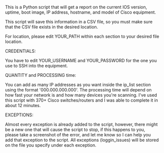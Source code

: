 This is a Python script that will get a report on the current IOS version, uptime, boot image, IP address, hostname, and model of Cisco equipment.

This script will save this information in a CSV file, so you must make sure that the CSV file exists in the desired location. 

For location, please edit YOUR_PATH within each section to your desired file location.

CREDENTIALS:

You have to edit YOUR_USERNAME and YOUR_PASSWORD for the one you use to SSH into the equipment.

QUANTITY and PROCESSING time:

You can add as many IP addresses as you want inside the ip_list section using the format '000.000.000.000'. The processing time will depend on how fast your network is and how many devices you're scanning.
I've used this script with 370+ Cisco switches/routers and I was able to complete it in about 12 minutes. 

EXCEPTIONS:

Almost every exception is already added to the script, however, there might be a new one that will cause the script to stop, if this happens to you, please take a screenshot of the error, 
and let me know so I can help you add that exception to the script. All exceptions (loggin_issues) will be stored on the file you specify under each exception.
